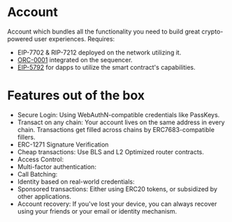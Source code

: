 # Account

Account which bundles all the functionality you need to build great crypto-powered user experiences. Requires:
* EIP-7702 & RIP-7212 deployed on the network utilizing it.
* [ORC-0001](https://www.ithaca.xyz/writings/orc-0001) integrated on the sequencer.
* [EIP-5792](https://eips.ethereum.org/EIPS/eip-5792) for dapps to utilize the smart contract's capabilities.

# Features out of the box

* Secure Login: Using WebAuthN-compatible credentials like PassKeys.
* Transact on any chain: Your account lives on the same address in every chain. Transactions get filled across chains by ERC7683-compatible fillers.
* ERC-1271 Signature Verification
* Cheap transactions: Use BLS and L2 Optimized router contracts.
* Access Control:
* Multi-factor authentication:
* Call Batching:
* Identity based on real-world credentials: 
* Sponsored transactions: Either using ERC20 tokens, or subsidized by other applications.
* Account recovery: If you've lost your device, you can always recover using your friends or your email or identity mechanism.
